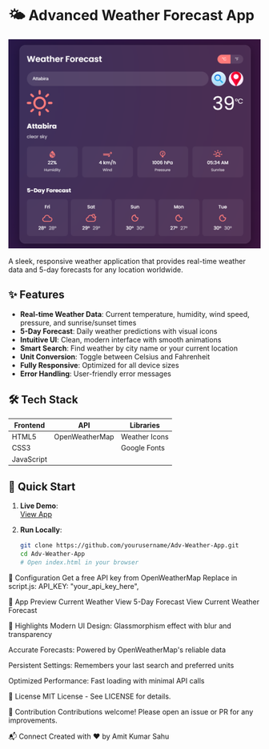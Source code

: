 # 🌤️ Advanced Weather Forecast App

![Weather App Preview](images/Screenshot.png) <!-- Replace with actual screenshot file -->

A sleek, responsive weather application that provides real-time weather data and 5-day forecasts for any location worldwide.

## ✨ Features

- **Real-time Weather Data**: Current temperature, humidity, wind speed, pressure, and sunrise/sunset times
- **5-Day Forecast**: Daily weather predictions with visual icons
- **Intuitive UI**: Clean, modern interface with smooth animations
- **Smart Search**: Find weather by city name or your current location
- **Unit Conversion**: Toggle between Celsius and Fahrenheit
- **Fully Responsive**: Optimized for all device sizes
- **Error Handling**: User-friendly error messages

## 🛠️ Tech Stack

| Frontend       | API            | Libraries       |
|----------------|----------------|-----------------|
| HTML5          | OpenWeatherMap | Weather Icons   |
| CSS3           |                | Google Fonts    |
| JavaScript     |                |                 |

## 🚀 Quick Start

1. **Live Demo**:  
   [View App](https://devamit09.github.io/Adv-Weather-App/)

2. **Run Locally**:
   ```bash
   git clone https://github.com/yourusername/Adv-Weather-App.git
   cd Adv-Weather-App
   # Open index.html in your browser

🔧 Configuration
    Get a free API key from OpenWeatherMap
    Replace in script.js:
          API_KEY: "your_api_key_here",

📸 App Preview
Current Weather View	5-Day Forecast View
Current Weather	Forecast

🌟 Highlights
Modern UI Design: Glassmorphism effect with blur and transparency

Accurate Forecasts: Powered by OpenWeatherMap's reliable data

Persistent Settings: Remembers your last search and preferred units

Optimized Performance: Fast loading with minimal API calls

📜 License
MIT License - See LICENSE for details.

🙌 Contribution
Contributions welcome! Please open an issue or PR for any improvements.

📬 Connect
Created with ❤️ by Amit Kumar Sahu

